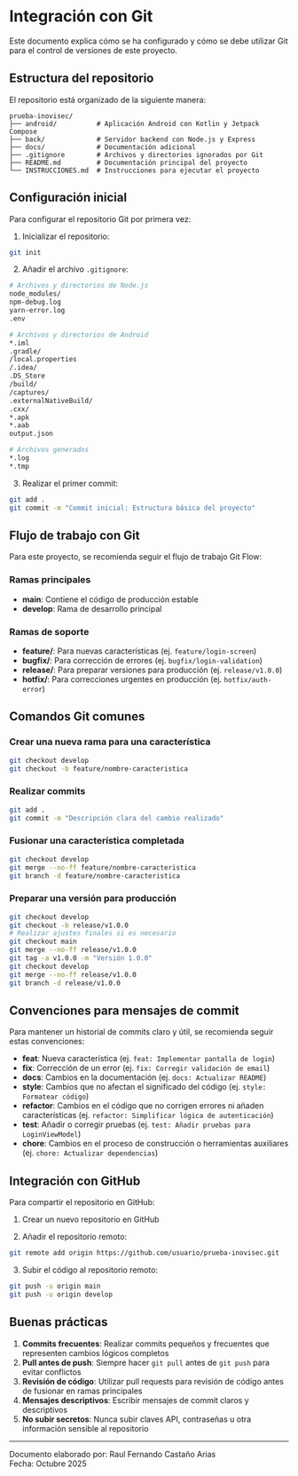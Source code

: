 # Integración con Git

Este documento explica cómo se ha configurado y cómo se debe utilizar Git para el control de versiones de este proyecto.

## Estructura del repositorio

El repositorio está organizado de la siguiente manera:

```
prueba-inovisec/
├── android/          # Aplicación Android con Kotlin y Jetpack Compose
├── back/             # Servidor backend con Node.js y Express
├── docs/             # Documentación adicional
├── .gitignore        # Archivos y directorios ignorados por Git
├── README.md         # Documentación principal del proyecto
└── INSTRUCCIONES.md  # Instrucciones para ejecutar el proyecto
```

## Configuración inicial

Para configurar el repositorio Git por primera vez:

1. Inicializar el repositorio:
```bash
git init
```

2. Añadir el archivo `.gitignore`:
```bash
# Archivos y directorios de Node.js
node_modules/
npm-debug.log
yarn-error.log
.env

# Archivos y directorios de Android
*.iml
.gradle/
/local.properties
/.idea/
.DS_Store
/build/
/captures/
.externalNativeBuild/
.cxx/
*.apk
*.aab
output.json

# Archivos generados
*.log
*.tmp
```

3. Realizar el primer commit:
```bash
git add .
git commit -m "Commit inicial: Estructura básica del proyecto"
```

## Flujo de trabajo con Git

Para este proyecto, se recomienda seguir el flujo de trabajo Git Flow:

### Ramas principales

- **main**: Contiene el código de producción estable
- **develop**: Rama de desarrollo principal

### Ramas de soporte

- **feature/**: Para nuevas características (ej. `feature/login-screen`)
- **bugfix/**: Para corrección de errores (ej. `bugfix/login-validation`)
- **release/**: Para preparar versiones para producción (ej. `release/v1.0.0`)
- **hotfix/**: Para correcciones urgentes en producción (ej. `hotfix/auth-error`)

## Comandos Git comunes

### Crear una nueva rama para una característica

```bash
git checkout develop
git checkout -b feature/nombre-caracteristica
```

### Realizar commits

```bash
git add .
git commit -m "Descripción clara del cambio realizado"
```

### Fusionar una característica completada

```bash
git checkout develop
git merge --no-ff feature/nombre-caracteristica
git branch -d feature/nombre-caracteristica
```

### Preparar una versión para producción

```bash
git checkout develop
git checkout -b release/v1.0.0
# Realizar ajustes finales si es necesario
git checkout main
git merge --no-ff release/v1.0.0
git tag -a v1.0.0 -m "Versión 1.0.0"
git checkout develop
git merge --no-ff release/v1.0.0
git branch -d release/v1.0.0
```

## Convenciones para mensajes de commit

Para mantener un historial de commits claro y útil, se recomienda seguir estas convenciones:

- **feat**: Nueva característica (ej. `feat: Implementar pantalla de login`)
- **fix**: Corrección de un error (ej. `fix: Corregir validación de email`)
- **docs**: Cambios en la documentación (ej. `docs: Actualizar README`)
- **style**: Cambios que no afectan el significado del código (ej. `style: Formatear código`)
- **refactor**: Cambios en el código que no corrigen errores ni añaden características (ej. `refactor: Simplificar lógica de autenticación`)
- **test**: Añadir o corregir pruebas (ej. `test: Añadir pruebas para LoginViewModel`)
- **chore**: Cambios en el proceso de construcción o herramientas auxiliares (ej. `chore: Actualizar dependencias`)

## Integración con GitHub

Para compartir el repositorio en GitHub:

1. Crear un nuevo repositorio en GitHub

2. Añadir el repositorio remoto:
```bash
git remote add origin https://github.com/usuario/prueba-inovisec.git
```

3. Subir el código al repositorio remoto:
```bash
git push -u origin main
git push -u origin develop
```

## Buenas prácticas

1. **Commits frecuentes**: Realizar commits pequeños y frecuentes que representen cambios lógicos completos
2. **Pull antes de push**: Siempre hacer `git pull` antes de `git push` para evitar conflictos
3. **Revisión de código**: Utilizar pull requests para revisión de código antes de fusionar en ramas principales
4. **Mensajes descriptivos**: Escribir mensajes de commit claros y descriptivos
5. **No subir secretos**: Nunca subir claves API, contraseñas u otra información sensible al repositorio

---

Documento elaborado por: Raul Fernando Castaño Arias  
Fecha: Octubre 2025
